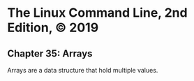 # The Linux Command Line, 2nd Edition, © 2019

## Chapter 35: Arrays

Arrays are a data structure that hold multiple values.